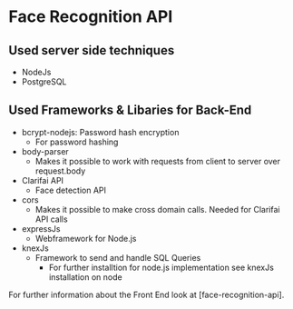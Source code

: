# Face Recognition API


## Used server side techniques
* NodeJs
* PostgreSQL
## Used Frameworks & Libaries for Back-End
* bcrypt-nodejs: Password hash encryption
  * For password hashing
* body-parser
  * Makes it possible to work with requests from client to server over request.body
* Clarifai API
  * Face detection API
* cors
  * Makes it possible to make cross domain calls. Needed for Clarifai API calls
* expressJs
  * Webframework for Node.js
* knexJs
  * Framework to send and handle SQL Queries
     * For further installtion for node.js implementation see knexJs installation on node
   
For further information about the Front End look at  [face-recognition-api].

